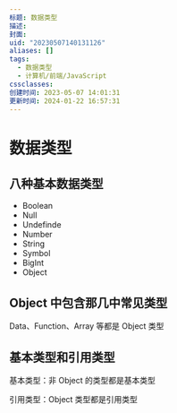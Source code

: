 ```yaml
---
标题: 数据类型
描述:
封面:
uid: "20230507140131126"
aliases: []
tags:
  - 数据类型
  - 计算机/前端/JavaScript
cssclasses:
创建时间: 2023-05-07 14:01:31
更新时间: 2024-01-22 16:57:31
---
```


# 数据类型

## 八种基本数据类型

- Boolean
- Null
- Undefinde
- Number
- String
- Symbol
- BigInt
- Object

## Object 中包含那几中常见类型

Data、Function、Array 等都是 Object 类型

## 基本类型和引用类型

基本类型：非 Object 的类型都是基本类型

引用类型：Object 类型都是引用类型
